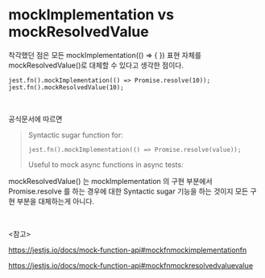 # mockImplementation vs mockResolvedValue

착각했던 점은 모든 mockImplementation(() => { }) 표현 자체를 mockResolvedValue()로 대체할 수 있다고 생각한 점이다.

```
jest.fn().mockImplementation(() => Promise.resolve(10));
jest.fn().mockResolvedValue(10);
```

<br>

공식문서에 따르면

>  Syntactic sugar function for:
>
>  ```
>  jest.fn().mockImplementation(() => Promise.resolve(value));
>  ```
>
>  Useful to mock async functions in async tests:

mockResolvedValue() 는 mockImplementation 의 구현 부분에서 Promise.resolve 를 하는 경우에 대한 Syntactic sugar 기능을 하는 것이지 모든 구현 부분을 대체하는게 아니다.

<br>

<참고>

https://jestjs.io/docs/mock-function-api#mockfnmockimplementationfn

https://jestjs.io/docs/mock-function-api#mockfnmockresolvedvaluevalue